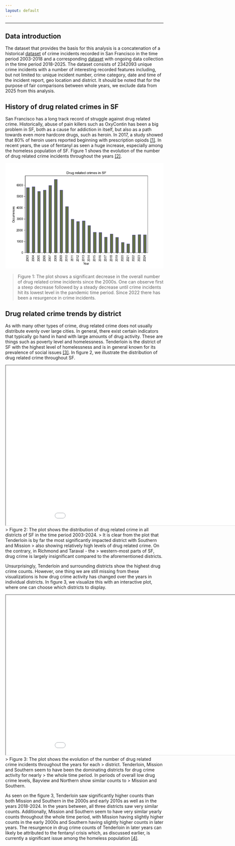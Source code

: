 ```yaml
---
layout: default
---
```


* * *

## Data introduction
The dataset that provides the basis for this analysis is a concatenation of a historical [dataset](https://data.sfgov.org/Public-Safety/Police-Department-Incident-Reports-Historical-2003/tmnf-yvry/about_data) of crime incidents recorded in San Francisco in the time period 2003-2018
and a corresponding [dataset](https://data.sfgov.org/Public-Safety/Police-Department-Incident-Reports-2018-to-Present/wg3w-h783/about_data)
with ongoing data collection in the time period 2018-2025. The dataset consists of 2342093
unique crime incidents with a number of interesting recorded features including, but not
limited to: unique incident number, crime category, date and time of the incident report,
geo location and district. It should be noted that for the purpose of fair comparisons
between whole years, we exclude data from 2025 from this analysis.

## History of drug related crimes in SF

San Francisco has a long track record of struggle against drug related crime. Historically, 
abuse of pain killers such as OxyContin has been a big problem in SF, both as a cause 
for addiction in itself, but also as a path towards even more hardcore drugs, such as 
heroin. In 2017, a study showed that 80% of heroin users reported beginning with 
prescription opiods [[1]](https://www.sfpublicpress.org/san-franciscos-fatal-overdose-crisis-was-decades-in-the-making/).
In recent years, the use of fentanyl as seen a huge increase, especially among the homeless 
population of SF. Figure 1 shows the evolution of the number of drug related crime incidents 
throughout the years [[2]](https://www.ucsf.edu/news/2024/05/427651/smoking-fentanyl-rising-sf-deadly-new-risk-overdose#:~:text=San%20Francisco%20reached%20an%20all,cocaine%2C%20are%20on%20the%20rise.).


![Fig1](assets/images/Drug_crimes_by_year.png)
> Figure 1: The plot shows a significant decrease in the overall number of drug related crime incidents
> since the 2000s. One can observe first a steep decrease followed by a steady decrease until crime incidents
> hit its lowest level in the pandemic time period. Since 2022 there has been a resurgence in crime incidents.


## Drug related crime trends by district

As with many other types of crime, drug related crime does not usually distribute evenly over large cities.
In general, there exist certain indicators that typically go hand in hand with large amounts of drug activity.
These are things such as poverty level and homelessness. Tenderloin is the district of SF with the highest 
level of homelessness and is in general known for its prevalence of social issues [[3]](https://en.wikipedia.org/wiki/Tenderloin,_San_Francisco).
In figure 2, we illustrate the distribution of drug related crime throughout SF.


<html>
<head>
</head>
<body>
    <iframe src="plotly_plot.html" width="1000" height="510"></iframe>
    </body>
</html>
> Figure 2: The plot shows the distribution of drug related crime in all districts of SF in the time period 2003-2024.
> It is clear from the plot that Tenderloin is by far the most significantly impacted district with Southern and Mission
> also showing relatively high levels of drug related crime. On the contrary, in Richmond and Taraval - the
> western-most parts of SF, drug crime is largely insignificant compared to the aforementioned districts.

Unsurprisingly, Tenderloin and surrounding districts show the highest drug crime counts. However, one thing we are 
still missing from these visualizations is how drug crime activity has changed over the years in individual districts.
In figure 3, we visualize this with an interactive plot, where one can choose which districts to display.

<html>
<head>
</head>
<body>
    <iframe src="bk_plot2.html" width="1000" height="510"></iframe>
    </body>
</html>
> Figure 3: The plot shows the evolution of the number of drug related crime incidents throughout the years for each
> district. Tenderloin, Mission and Southern seem to have been the dominating districts for drug crime activity for nearly
> the whole time period. In periods of overall low drug crime levels, Bayview and Northern show similar counts to
> Mission and Southern.

As seen on the figure 3, Tenderloin saw significantly higher counts than both Mission and Southern in the 2000s and early 2010s as well as
in the years 2018-2024. In the years between, all three districts saw very similar counts. Additionally, Mission and Southern seem to have
very similar yearly counts throughout the whole time period, with Mission having slightly higher counts in the early 2000s and Southern
having slightly higher counts in later years. The resurgence in drug crime counts of Tenderloin in later years can likely be attributed
to the fentanyl crisis which, as discussed earlier, is currently a significant issue among the homeless population [[4]](https://www.sfchronicle.com/projects/san-francisco-drug-overdose-deaths/).


